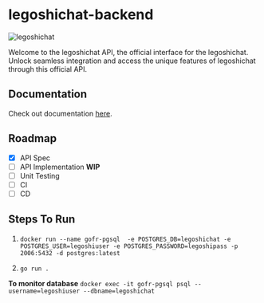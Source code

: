# legoshichat-backend
![legoshichat](https://github.com/aryanA101a/legoshichat-backend/assets/23309033/51add021-5c59-42cf-be1e-d2bdedd04b20)

Welcome to the legoshichat API, the official interface for the legoshichat. Unlock seamless integration and access the unique features of legoshichat through this official API.

## Documentation
Check out documentation [here](https://aryana101a.github.io/legoshichat-backend/).

## Roadmap
- [x] API Spec
- [ ] API Implementation **WIP**
- [ ] Unit Testing
- [ ] CI
- [ ] CD

## Steps To Run

1. `docker run --name gofr-pgsql  -e POSTGRES_DB=legoshichat -e POSTGRES_USER=legoshiuser -e POSTGRES_PASSWORD=legoshipass -p 2006:5432 -d postgres:latest`

2. `go run .`

**To monitor database**
`docker exec -it gofr-pgsql psql --username=legoshiuser --dbname=legoshichat`



